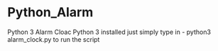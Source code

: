 # Python_Alarm
Python 3 Alarm Cloac
Python 3 installed just simply type in -    python3 alarm_clock.py to run the script
